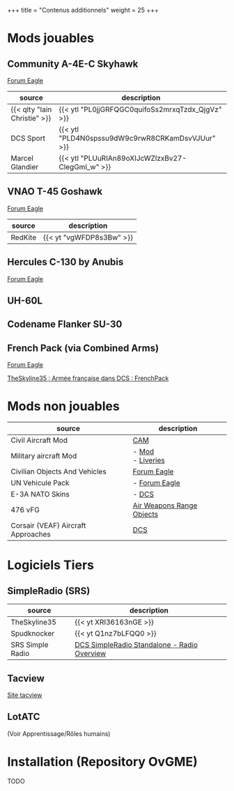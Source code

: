 +++
title = "Contenus additionnels"
weight = 25
+++

# Mods jouables
## Community A-4E-C Skyhawk
[Forum Eagle](https://forums.eagle.ru/topic/207102-community-a-4e-c/)

source                       | description
---------------------------- | -----------
{{< qlty "Iain Christie" >}} | {{< ytl "PL0jjGRFQGC0quifoSs2mrxqTzdx_QjgVz" >}}
DCS Sport                    | {{< ytl "PLD4N0spssu9dW9c9rwR8CRKamDsvVJUur" >}}
Marcel Glandier              | {{< ytl "PLUuRIAn89oXIJcWZlzxBv27-ClegGml_w" >}}

## VNAO T-45 Goshawk
[Forum Eagle](https://forums.eagle.ru/topic/203816-vnao-t-45-goshawk/)

source       | description
------------ | -----------
RedKite      | {{< yt "vgWFDP8s3Bw" >}}

## Hercules C-130 by Anubis
[Forum Eagle](https://forums.eagle.ru/topic/252075-dcs-super-hercules-mod-by-anubis/)

## UH-60L

## Codename Flanker SU-30

## French Pack (via Combined Arms)
[Forum Eagle](https://forums.eagle.ru/topic/257437-frenchpack-v48-update-on-01102021/)

[TheSkyline35 : Armée française dans DCS : FrenchPack](https://www.youtube.com/watch?v=qnqmmsY1-Do)

# Mods non jouables
source                             | description
---------------------------------- | -----------
Civil Aircraft Mod                 | [CAM](https://cam.em-key.de/)
Military aircraft Mod              | - [Mod](https://www.digitalcombatsimulator.com/en/files/3307071/)<br /> - [Liveries](https://www.digitalcombatsimulator.com/en/files/3310355/?sphrase_id=2689228)
Civilian Objects And Vehicles      | [Forum Eagle](https://forums.eagle.ru/topic/270558-civilian-objects-and-vehicles/)
UN Vehicule Pack                   | - [Forum Eagle](https://forums.eagle.ru/forum/english/dcs-world-topics/mods-and-apps/liveries-skinning/combined-arms-aa/183967-un-vehicles-pack?t=183782)
E-3A NATO Skins                    | - [DCS](https://www.digitalcombatsimulator.com/fr/files/3313130/)
476 vFG                            | [Air Weapons Range Objects](https://www.476vfightergroup.com/downloads.php?do=file&id=287)
Corsair (VEAF) Aircraft Approaches | [DCS](https://www.digitalcombatsimulator.com/en/files/filter/user-is-CORSAIR%20veaf/apply/)


# Logiciels Tiers

## SimpleRadio (SRS)

source           | description
---------------- | -----------
TheSkyline35     | {{< yt XRI36163nGE >}}
Spudknocker      | {{< yt Q1nz7bLFQQ0 >}}
SRS Simple Radio | [DCS SimpleRadio Standalone - Radio Overview](https://docs.google.com/spreadsheets/d/1tzd996zJ1t0heZ-t1PpL7vNUIZbXl7pI6De0GThN1Qw)

## Tacview
[Site tacview](https://www.tacview.net/)

## LotATC
(Voir Apprentissage/Rôles humains)

# Installation (Repository OvGME)
TODO
